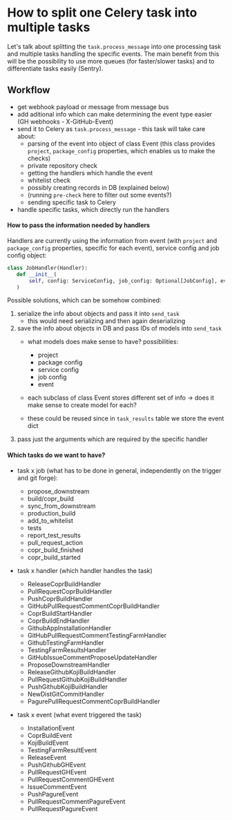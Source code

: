 # How to split one Celery task into multiple tasks

Let's talk about splitting the `task.process_message` into one processing task
and multiple tasks handling the specific events. The main benefit from this 
will be the possibility to use more queues (for faster/slower tasks)
 and to differentiate tasks easily (Sentry).


## Workflow
 - get webhook payload or message from message bus 
 - add aditional info which can make determining the event type easier
 (GH webhooks - X-GitHub-Event)
 - send it to Celery as `task.process_message` - this task will take care about:
    - parsing of the event into object of class Event (this class provides `project`, `package_config` properties,
     which enables us to make the checks)
    - private repository check
    - getting the handlers which handle the event
    - whitelist check
    - possibly creating records in DB (explained below)
    - (running `pre-check` here to filter out some events?)
    - sending specific task to Celery
  - handle specific tasks, which directly run the handlers
    
#### How to pass the information needed by handlers
 Handlers are currently using the information from event (with `project` and `package_config` properties, specific for each event),
  service config and job config object:
 ```python
class JobHandler(Handler):
    def __init__(
        self, config: ServiceConfig, job_config: Optional[JobConfig], event: Event
    )
```
 Possible solutions, which can be somehow combined:
 1. serialize the info about objects and pass it into `send_task`
     - this would need serializing and then again deserializing
 2. save the info about objects in DB and pass IDs of models into `send_task`
     - what models does make sense to have? possibilities:
         - project
         - package config 
         - service config
         - job config 
         - event
     
     - each subclass of class Event stores different set of info -> does it make sense to create model for each? 
     - these could be reused since in `task_results` table we store the event dict
 3. pass just the arguments which are required by the specific handler


#### Which tasks do we want to have? 
  - task x job (what has to be done in general, independently on the trigger and git forge):
    - propose_downstream 
    - build/copr_build
    - sync_from_downstream
    - production_build
    - add_to_whitelist
    - tests
    - report_test_results
    - pull_request_action
    - copr_build_finished
    - copr_build_started
    
 - task x handler (which handler handles the task)
   - ReleaseCoprBuildHandler
   - PullRequestCoprBuildHandler
   - PushCoprBuildHandler
   - GitHubPullRequestCommentCoprBuildHandler
   - CoprBuildStartHandler
   - CoprBuildEndHandler
   - GithubAppInstallationHandler
   - GitHubPullRequestCommentTestingFarmHandler
   - GithubTestingFarmHandler
   - TestingFarmResultsHandler
   - GitHubIssueCommentProposeUpdateHandler
   - ProposeDownstreamHandler
   - ReleaseGithubKojiBuildHandler
   - PullRequestGithubKojiBuildHandler
   - PushGithubKojiBuildHandler
   - NewDistGitCommitHandler
   - PagurePullRequestCommentCoprBuildHandler

   
 - task x event (what event triggered the task)
   - InstallationEvent
   - CoprBuildEvent
   - KojiBuildEvent
   - TestingFarmResultEvent
   - ReleaseEvent
   - PushGithubGHEvent
   - PullRequestGHEvent
   - PullRequestCommentGHEvent
   - IssueCommentEvent
   - PushPagureEvent
   - PullRequestCommentPagureEvent
   - PullRequestPagureEvent